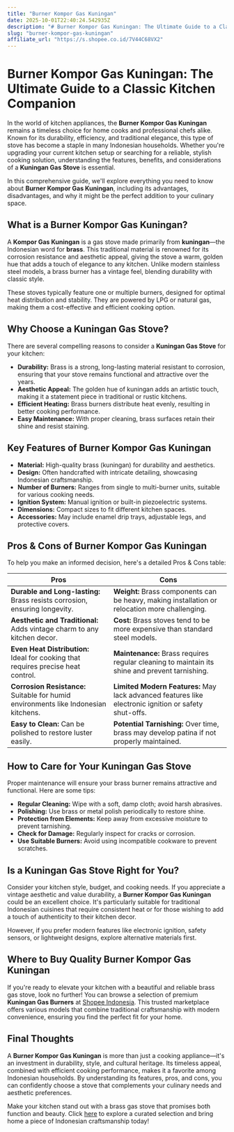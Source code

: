```yaml
---
title: "Burner Kompor Gas Kuningan"
date: 2025-10-01T22:40:24.542935Z
description: "# Burner Kompor Gas Kuningan: The Ultimate Guide to a Classic Kitchen Companion..."
slug: "burner-kompor-gas-kuningan"
affiliate_url: "https://s.shopee.co.id/7V44C68VX2"
---
```

# Burner Kompor Gas Kuningan: The Ultimate Guide to a Classic Kitchen Companion

In the world of kitchen appliances, the **Burner Kompor Gas Kuningan** remains a timeless choice for home cooks and professional chefs alike. Known for its durability, efficiency, and traditional elegance, this type of stove has become a staple in many Indonesian households. Whether you're upgrading your current kitchen setup or searching for a reliable, stylish cooking solution, understanding the features, benefits, and considerations of a **Kuningan Gas Stove** is essential.

In this comprehensive guide, we'll explore everything you need to know about **Burner Kompor Gas Kuningan**, including its advantages, disadvantages, and why it might be the perfect addition to your culinary space.

## What is a Burner Kompor Gas Kuningan?

A **Kompor Gas Kuningan** is a gas stove made primarily from **kuningan**—the Indonesian word for **brass**. This traditional material is renowned for its corrosion resistance and aesthetic appeal, giving the stove a warm, golden hue that adds a touch of elegance to any kitchen. Unlike modern stainless steel models, a brass burner has a vintage feel, blending durability with classic style.

These stoves typically feature one or multiple burners, designed for optimal heat distribution and stability. They are powered by LPG or natural gas, making them a cost-effective and efficient cooking option.

## Why Choose a Kuningan Gas Stove?

There are several compelling reasons to consider a **Kuningan Gas Stove** for your kitchen:

- **Durability:** Brass is a strong, long-lasting material resistant to corrosion, ensuring that your stove remains functional and attractive over the years.
- **Aesthetic Appeal:** The golden hue of kuningan adds an artistic touch, making it a statement piece in traditional or rustic kitchens.
- **Efficient Heating:** Brass burners distribute heat evenly, resulting in better cooking performance.
- **Easy Maintenance:** With proper cleaning, brass surfaces retain their shine and resist staining.

## Key Features of Burner Kompor Gas Kuningan

- **Material:** High-quality brass (kuningan) for durability and aesthetics.
- **Design:** Often handcrafted with intricate detailing, showcasing Indonesian craftsmanship.
- **Number of Burners:** Ranges from single to multi-burner units, suitable for various cooking needs.
- **Ignition System:** Manual ignition or built-in piezoelectric systems.
- **Dimensions:** Compact sizes to fit different kitchen spaces.
- **Accessories:** May include enamel drip trays, adjustable legs, and protective covers.

## Pros & Cons of Burner Kompor Gas Kuningan

To help you make an informed decision, here's a detailed Pros & Cons table:

| Pros                                              | Cons                                               |
|---------------------------------------------------|----------------------------------------------------|
| **Durable and Long-lasting:** Brass resists corrosion, ensuring longevity. | **Weight:** Brass components can be heavy, making installation or relocation more challenging. |
| **Aesthetic and Traditional:** Adds vintage charm to any kitchen decor. | **Cost:** Brass stoves tend to be more expensive than standard steel models. |
| **Even Heat Distribution:** Ideal for cooking that requires precise heat control. | **Maintenance:** Brass requires regular cleaning to maintain its shine and prevent tarnishing. |
| **Corrosion Resistance:** Suitable for humid environments like Indonesian kitchens. | **Limited Modern Features:** May lack advanced features like electronic ignition or safety shut-offs. |
| **Easy to Clean:** Can be polished to restore luster easily. | **Potential Tarnishing:** Over time, brass may develop patina if not properly maintained. |

## How to Care for Your Kuningan Gas Stove

Proper maintenance will ensure your brass burner remains attractive and functional. Here are some tips:

- **Regular Cleaning:** Wipe with a soft, damp cloth; avoid harsh abrasives.
- **Polishing:** Use brass or metal polish periodically to restore shine.
- **Protection from Elements:** Keep away from excessive moisture to prevent tarnishing.
- **Check for Damage:** Regularly inspect for cracks or corrosion.
- **Use Suitable Burners:** Avoid using incompatible cookware to prevent scratches.

## Is a Kuningan Gas Stove Right for You?

Consider your kitchen style, budget, and cooking needs. If you appreciate a vintage aesthetic and value durability, a **Burner Kompor Gas Kuningan** could be an excellent choice. It's particularly suitable for traditional Indonesian cuisines that require consistent heat or for those wishing to add a touch of authenticity to their kitchen decor.

However, if you prefer modern features like electronic ignition, safety sensors, or lightweight designs, explore alternative materials first.

## Where to Buy Quality Burner Kompor Gas Kuningan

If you're ready to elevate your kitchen with a beautiful and reliable brass gas stove, look no further! You can browse a selection of premium **Kuningan Gas Burners** at [Shopee Indonesia](https://s.shopee.co.id/7V44C68VX2). This trusted marketplace offers various models that combine traditional craftsmanship with modern convenience, ensuring you find the perfect fit for your home.

## Final Thoughts

A **Burner Kompor Gas Kuningan** is more than just a cooking appliance—it's an investment in durability, style, and cultural heritage. Its timeless appeal, combined with efficient cooking performance, makes it a favorite among Indonesian households. By understanding its features, pros, and cons, you can confidently choose a stove that complements your culinary needs and aesthetic preferences.

Make your kitchen stand out with a brass gas stove that promises both function and beauty. Click [here](https://s.shopee.co.id/7V44C68VX2) to explore a curated selection and bring home a piece of Indonesian craftsmanship today!